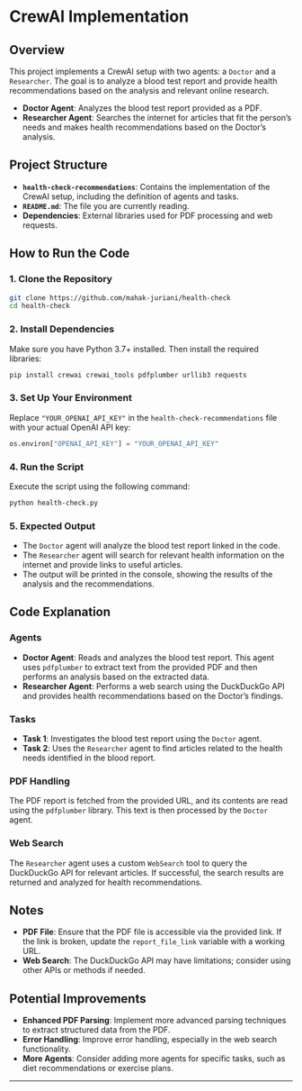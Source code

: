 # CrewAI Implementation

## Overview

This project implements a CrewAI setup with two agents: a `Doctor` and a `Researcher`. The goal is to analyze a blood test report and provide health recommendations based on the analysis and relevant online research.

- **Doctor Agent**: Analyzes the blood test report provided as a PDF.
- **Researcher Agent**: Searches the internet for articles that fit the person’s needs and makes health recommendations based on the Doctor’s analysis.

## Project Structure

- **`health-check-recommendations`**: Contains the implementation of the CrewAI setup, including the definition of agents and tasks.
- **`README.md`**: The file you are currently reading.
- **Dependencies**: External libraries used for PDF processing and web requests.

## How to Run the Code

### 1. Clone the Repository
```bash
git clone https://github.com/mahak-juriani/health-check
cd health-check
```

### 2. Install Dependencies

Make sure you have Python 3.7+ installed. Then install the required libraries:
```bash
pip install crewai crewai_tools pdfplumber urllib3 requests
```

### 3. Set Up Your Environment

Replace `"YOUR_OPENAI_API_KEY"` in the `health-check-recommendations` file with your actual OpenAI API key:
```python
os.environ["OPENAI_API_KEY"] = "YOUR_OPENAI_API_KEY"
```

### 4. Run the Script

Execute the script using the following command:
```bash
python health-check.py
```

### 5. Expected Output

- The `Doctor` agent will analyze the blood test report linked in the code.
- The `Researcher` agent will search for relevant health information on the internet and provide links to useful articles.
- The output will be printed in the console, showing the results of the analysis and the recommendations.

## Code Explanation

### Agents

- **Doctor Agent**: Reads and analyzes the blood test report. This agent uses `pdfplumber` to extract text from the provided PDF and then performs an analysis based on the extracted data.
- **Researcher Agent**: Performs a web search using the DuckDuckGo API and provides health recommendations based on the Doctor’s findings.

### Tasks

- **Task 1**: Investigates the blood test report using the `Doctor` agent.
- **Task 2**: Uses the `Researcher` agent to find articles related to the health needs identified in the blood report.

### PDF Handling

The PDF report is fetched from the provided URL, and its contents are read using the `pdfplumber` library. This text is then processed by the `Doctor` agent.

### Web Search

The `Researcher` agent uses a custom `WebSearch` tool to query the DuckDuckGo API for relevant articles. If successful, the search results are returned and analyzed for health recommendations.

## Notes

- **PDF File**: Ensure that the PDF file is accessible via the provided link. If the link is broken, update the `report_file_link` variable with a working URL.
- **Web Search**: The DuckDuckGo API may have limitations; consider using other APIs or methods if needed.

## Potential Improvements

- **Enhanced PDF Parsing**: Implement more advanced parsing techniques to extract structured data from the PDF.
- **Error Handling**: Improve error handling, especially in the web search functionality.
- **More Agents**: Consider adding more agents for specific tasks, such as diet recommendations or exercise plans.

---
